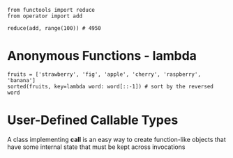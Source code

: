 ```
from functools import reduce
from operator import add

reduce(add, range(100)) # 4950
```

# Anonymous Functions - lambda
```
fruits = ['strawberry', 'fig', 'apple', 'cherry', 'raspberry', 'banana']
sorted(fruits, key=lambda word: word[::-1]) # sort by the reversed word
```

# User-Defined Callable Types
A class implementing __call__ is an easy way to create function-like objects that have some internal state that must be kept across invocations

